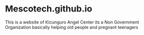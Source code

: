 # Mescotech.github.io
This is a website of Kicunguro Angel Center
its a Non Government Organization basically helping old people and pregnant teenagers 
